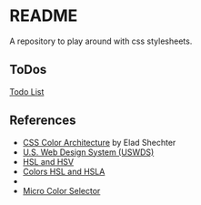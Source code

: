 # README
A repository to play around with css stylesheets.

## ToDos
[Todo List](TODOS.md)

## References
- [CSS Color Architecture](https://medium.com/appwrite-io/css-color-architecture-ca5de26f2df7) by Elad Shechter
- [U.S. Web Design System (USWDS)](https://designsystem.digital.gov/design-tokens/color/overview/)
- [HSL and HSV](https://en.wikipedia.org/wiki/HSL_and_HSV)
- [Colors HSL and HSLA](https://www.w3schools.com/colors/colors_hsl.asp)
- [](https://www.myndex.com/APCA/)
- [Micro Color Selector](https://colortutorial.design/microColorsC.html)